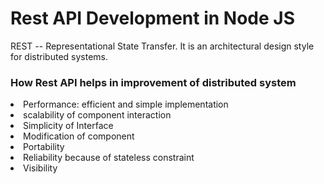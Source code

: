 # Rest API Development in Node JS
REST -- Representational State Transfer. 
It is an architectural design style for distributed systems.
### How Rest API helps in improvement of distributed system
<li> Performance: efficient and simple implementation</li>
<li> scalability of component interaction</li>
<li> Simplicity of Interface</li>
<li> Modification of component</li>
<li> Portability</li>
<li> Reliability because of stateless constraint</li>
<li> Visibility</li>
